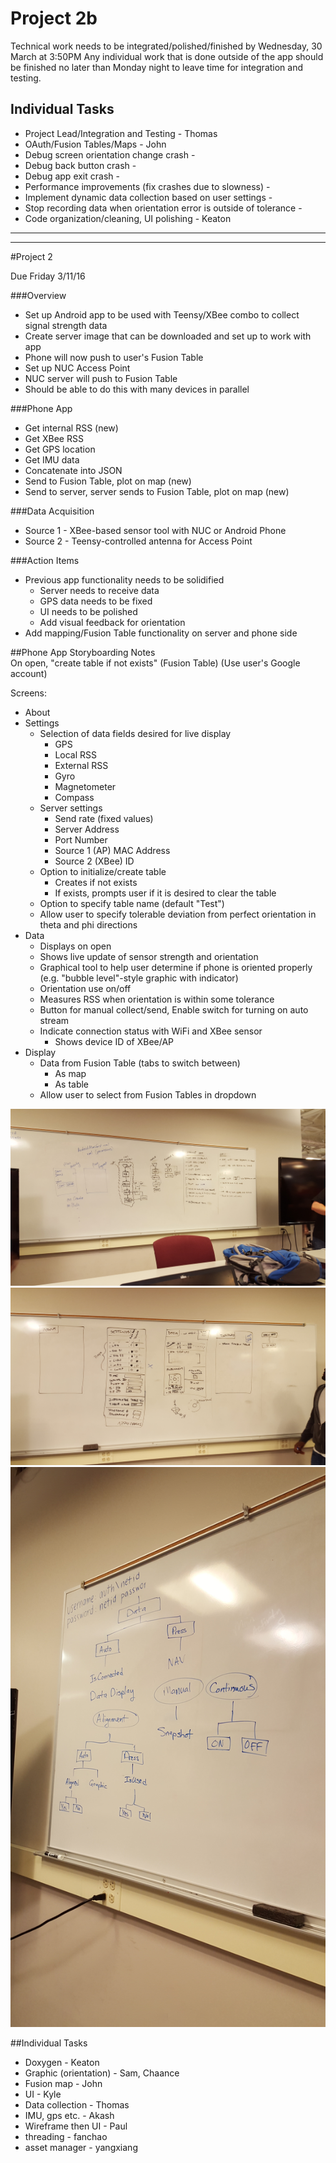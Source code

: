 # Project 2b  
Technical work needs to be integrated/polished/finished by Wednesday, 30 March at 3:50PM
Any individual work that is done outside of the app should be finished no later than Monday night to leave time for integration and testing.

## Individual Tasks
* Project Lead/Integration and Testing - Thomas
* OAuth/Fusion Tables/Maps - John
* Debug screen orientation change crash - 
* Debug back button crash -
* Debug app exit crash -
* Performance improvements (fix crashes due to slowness) -
* Implement dynamic data collection based on user settings -
* Stop recording data when orientation error is outside of tolerance -
* Code organization/cleaning, UI polishing - Keaton

-----------------------------------------------------
-----------------------------------------------------


#Project 2  

Due Friday 3/11/16

###Overview  
* Set up Android app to be used with Teensy/XBee combo to collect signal strength data
* Create server image that can be downloaded and set up to work with app
* Phone will now push to user's Fusion Table
* Set up NUC Access Point
* NUC server will push to Fusion Table
* Should be able to do this with many devices in parallel

###Phone App  
* Get internal RSS (new)  
* Get XBee RSS  
* Get GPS location  
* Get IMU data  
* Concatenate into JSON  
* Send to Fusion Table, plot on map (new)  
* Send to server, server sends to Fusion Table, plot on map (new)  

###Data Acquisition  
* Source 1 - XBee-based sensor tool with NUC or Android Phone  
* Source 2 - Teensy-controlled antenna for Access Point  

###Action Items  
* Previous app functionality needs to be solidified  
    * Server needs to receive data  
    * GPS data needs to be fixed  
    * UI needs to be polished  
    * Add visual feedback for orientation  
* Add mapping/Fusion Table functionality on server and phone side  

##Phone App Storyboarding Notes  
On open, "create table if not exists" (Fusion Table) (Use user's Google account)  

Screens:
* About
* Settings
    * Selection of data fields desired for live display
        * GPS
        * Local RSS
        * External RSS
        * Gyro
        * Magnetometer
        * Compass
    * Server settings
        * Send rate (fixed values)
        * Server Address
        * Port Number
        * Source 1 (AP) MAC Address
        * Source 2 (XBee) ID
    * Option to initialize/create table
        * Creates if not exists
        * If exists, prompts user if it is desired to clear the table
    * Option to specify table name (default "Test")
    * Allow user to specify tolerable deviation from perfect orientation in theta and phi directions
* Data
    * Displays on open
    * Shows live update of sensor strength and orientation
    * Graphical tool to help user determine if phone is oriented properly (e.g. "bubble level"-style graphic with indicator)
    * Orientation use on/off
    * Measures RSS when orientation is within some tolerance
    * Button for manual collect/send, Enable switch for turning on auto stream
    * Indicate connection status with WiFi and XBee sensor
        * Shows device ID of XBee/AP
* Display
    * Data from Fusion Table (tabs to switch between)
        * As map
        * As table
    * Allow user to select from Fusion Tables in dropdown

![project2photo1](https://github.com/CourseReps/ECEN489-Spring2016/blob/master/Students/keabro/project2/20160304_150621.jpg)
![project2photo2](https://github.com/CourseReps/ECEN489-Spring2016/blob/master/Students/keabro/project2/20160304_154712.jpg)
![project2photo3](https://github.com/CourseReps/ECEN489-Spring2016/blob/master/Students/keabro/project2/20160304_160047.jpg)

##Individual Tasks  
* Doxygen - Keaton
* Graphic (orientation) - Sam, Chaance
* Fusion map - John
* UI - Kyle
* Data collection - Thomas
* IMU, gps etc. - Akash
* Wireframe then UI - Paul
* threading - fanchao
* asset manager - yangxiang
